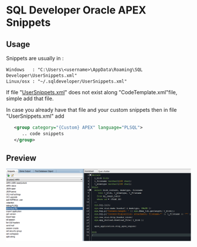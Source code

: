 # SQL Developer Oracle APEX Snippets

## Usage

Snippets are usually in :

```text
Windows   : "C:\Users\<username>\AppData\Roaming\SQL Developer\UserSnippets.xml"
Linux/osx : "~/.sqldeveloper/UserSnippets.xml"
```

If file "[UserSnippets.xml](UserSnippets.xml)" does not exist along "CodeTemplate.xml"file, simple add that file.

In case you already have that file and your custom snippets then in file "UserSnippets.xml" add

```xml
   <group category="{Custom} APEX" language="PLSQL">
      .. code snippets
   </group>
```

## Preview

![Preview](sample.png)